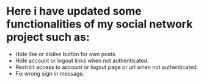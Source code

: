# Here i have updated some functionalities of my social network project such as:

* Hide like or dislike button for own posts.
* Hide account or logout links when not authenticated.
* Restrict access to account or logout page or url when not authenticated.
* Fix wrong sign in message.

 
